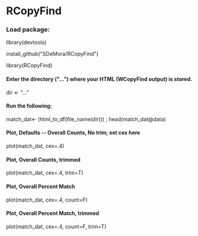 # RCopyFind

### Load package:
library(devtools)

install_github("SDeMora/RCopyFind")

library(RCopyFind)

#### Enter the directory ("...") where your HTML (WCopyFind output) is stored.
dir <- "..."

#### Run the following:
match_dat<- (html_to_df(file_name(dir))) ; head(match_dat@data)


#### Plot, Defaults -- Overall Counts, No trim; set cex here
plot(match_dat, cex=.4)

#### Plot, Overall Counts, trimmed #
plot(match_dat, cex=.4, trim=T)

#### Plot, Overall Percent Match
plot(match_dat, cex=.4, count=F)

#### Plot, Overall Percent Match, trimmed
plot(match_dat, cex=.4, count=F, trim=T)
